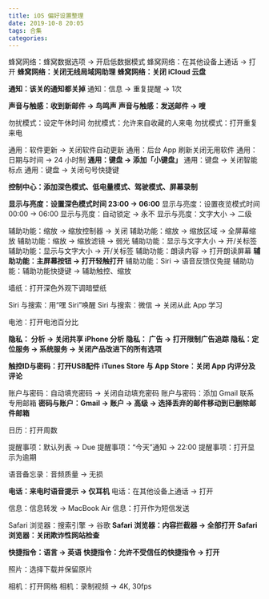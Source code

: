```yaml
---
title: iOS 偏好设置整理
date: 2019-10-8 20:05
tags: 合集
categories: 
---
```


蜂窝网络：蜂窝数据选项 → 开启低数据模式
蜂窝网络：在其他设备上通话 → 打开
**蜂窝网络：关闭无线局域网助理**
**蜂窝网络：关闭 iCloud 云盘**

<!-- more -->

**通知：该关的通知都关掉**
通知：信息 → 重复提醒 → 1次

**声音与触感：收到新邮件 → 鸟鸣声**
**声音与触感：发送邮件 → 嗖**

勿扰模式：设定午休时间
勿扰模式：允许来自收藏的人来电
勿扰模式：打开重复来电

通用：软件更新 → 关闭软件自动更新
通用：后台 App 刷新关闭无用软件
通用：日期与时间 → 24 小时制
**通用：键盘 → 添加「小键盘」**
通用：键盘 → 关闭智能标点
通用：键盘 → 关闭句号快捷键


**控制中心：添加深色模式、低电量模式、驾驶模式、屏幕录制**

**显示与亮度：设置深色模式时间 23:00 → 06:00**
显示与亮度：设置夜览模式时间 00:00 → 06:00
显示与亮度：自动锁定 → 永不
显示与亮度：文字大小 → 二级

辅助功能：缩放 → 缩放控制器 → 关闭
辅助功能：缩放 → 缩放区域 → 全屏幕缩放
辅助功能：缩放 → 缩放滤镜 → 弱光
辅助功能：显示与文字大小 → 开/关标签
辅助功能：显示与文字大小 → 开/关标签
辅助功能：朗读内容 → 打开朗读屏幕
**辅助功能：主屏幕按钮 → 打开轻触打开**
辅助功能：Siri → 语音反馈仅免提
辅助功能：辅助功能快捷键 → 辅助触控、缩放

墙纸：打开深色外观下调暗壁纸

Siri 与搜索：用“嘿 Siri”唤醒
Siri 与搜索：微信 → 关闭从此 App 学习

电池：打开电池百分比

**隐私： 分析 → 关闭共享 iPhone 分析**
**隐私： 广告 → 打开限制广告追踪**
**隐私：定位服务 → 系统服务 → 关闭产品改进下的所有选项**

**触控ID与密码：打开USB配件**
**iTunes Store 与 App Store：关闭 App 内评分及评论**

账户与密码：自动填充密码 → 关闭自动填充密码
账户与密码：添加 Gmail 联系专用邮箱
**密码与账户：Gmail → 账户 → 高级 → 选择丢弃的邮件移动到已删除邮件邮箱**

日历：打开周数

提醒事项：默认列表 → Due
提醒事项：“今天”通知 → 22:00
提醒事项：打开显示为逾期

语音备忘录：音频质量 → 无损

**电话：来电时语音提示 → 仅耳机**
电话：在其他设备上通话 → 打开

信息：信息转发 → MacBook Air
信息：打开作为短信发送

Safari 浏览器：搜索引擎 → 谷歌
**Safari 浏览器：内容拦截器 → 全部打开**
**Safari 浏览器：关闭欺诈性网站检查**

**快捷指令：语言 → 英语**
**快捷指令：允许不受信任的快捷指令 → 打开**

照片：选择下载并保留原片

相机：打开网格
相机：录制视频 → 4K, 30fps
